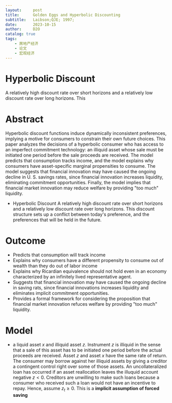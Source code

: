 ```yaml
---
layout:     post
title:      Golden Eggs and Hyperbolic Discounting
subtitle:   Laibson;QJE; 1997;
date:       2023-10-15
author:     D2O
catalog: true
tags:
    - 房地产经济
    - 论文
    - 宏观经济
---
```


# Hyperbolic Discount

A relatively high discount rate over short horizons and a relatively low discount rate over long horizons. This 
# Abstract

Hyperbolic discount functions induce dynamically inconsistent preferences, implying a motive for consumers to constrain their own future choices. This paper analyzes the decisions of a hyperbolic consumer who has access to an imperfect  commitment technology: an illiquid asset whose sale must be initiated one period  before the sale proceeds are received. The model predicts that consumption tracks  income, and the model explains why consumers have asset-specific marginal propensities to consume. The model suggests that financial innovation may have caused the ongoing decline in U. S. savings rates, since financial innovation increases liquidity, eliminating commitment opportunities. Finally, the model implies that financial market innovation may reduce welfare by providing "too much" liquidity.

- Hyperbolic Discount
A relatively high discount rate over short horizons and a relatively low discount rate over long horizons. This discount structure sets up a conflict between today's preference, and the preferences that will be held in the future.

# Outcome

- Predicts that consumption will track income
- Explains why consumers have a different propensity to consume out of wealth than they do out of labor income
- Explains why Ricardian equivalence should not hold even in an economy characterized by an infinitely lived representative agent. 
- Suggests that financial innovation may have caused the ongoing decline in saving rats, since financial innovations increases liquidity and eliminates implicit commitment opportunities. 
- Provides a formal framework for considering the proposition that financial market innovation refuces welfare by providing "too much" liquidity.

# Model
 
- a liquid asset $x$ and illiquid asset $z$. Instrument $z$ is illiquid in the sense that a sale of this asset has to be initiated one period before the actual proceeds are received. Asset $z$ and asset $x$ have the same rate of return. The consumer  may borrow against her illiquid assets by giving a creditor a contingent control right over some of those assets. An uncollateralized loan has occurred if an asset reallocation leaves the illuquid account negative $z<0$. Creditors are unwilling to make such loans because a consumer who received such a loan would not have an incentive to repay. Hence, assume $z_t \ge 0$. This is a **implicit assumption of forced saving**